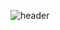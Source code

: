 ![header](https://capsule-render.vercel.app/api?type=egg&color=F7E07F&text=Welcome%20harim's%20Github&height=100&width=300&fontColor=FFA500)
